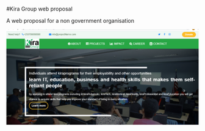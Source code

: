 #Kira Group web proposal

A web proposal for a non government organisation

![Screenshoot 1](https://github.com/Wanziro/KiraGroup/blob/master/src/result.png)
